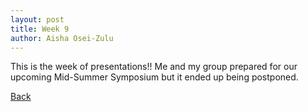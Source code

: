 ```yaml
---
layout: post
title: Week 9
author: Aisha Osei-Zulu
---
```

This is the week of presentations!! Me and my group prepared for our upcoming Mid-Summer Symposium but it ended up being postponed.

[Back](./)


